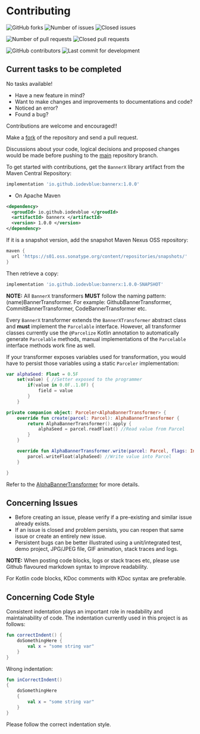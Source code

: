 Contributing
============

<img alt="GitHub forks" src="https://img.shields.io/github/forks/IODevBlue/BannerX-Transformers?label=Forks&color=2CCCE4&style=for-the-badge&labelColor=0109B6"> <img alt="Number of issues" src="https://img.shields.io/github/issues-raw/IODevBlue/BannerX-Transformers?color=2CCCE4&style=for-the-badge&labelColor=0109B6"> <img alt="Closed issues" src="https://img.shields.io/github/issues-closed-raw/IODevBlue/BannerX-Transformers?color=2CCCE4&style=for-the-badge&labelColor=0109B6">

<img alt="Number of pull requests" src="https://img.shields.io/github/issues-pr-raw/IODevBlue/BannerX-Transformers?color=2CCCE4&style=for-the-badge&labelColor=0109B6"> <img alt="Closed pull requests" src="https://img.shields.io/github/issues-pr-closed-raw/IODevBlue/BannerX-Transformers?color=2CCCE4&style=for-the-badge&labelColor=0109B6">

<img alt="GitHub contributors" src="https://img.shields.io/github/contributors/IODevBlue/BannerX-Transformers?color=2CCCE4&style=for-the-badge&labelColor=0109B6">

<img alt="Last commit for development" src="https://img.shields.io/github/last-commit/IODevBlue/BannerX-Transformers/development?color=2CCCE4&style=for-the-badge&labelColor=0109B6">

Current tasks to be completed
-----------------------------
No tasks available!

- Have a new feature in mind?
- Want to make changes and improvements to documentations and code?
- Noticed an error?
- Found a bug?

Contributions are welcome and encouraged!!

Make a [fork](https://github.com/IODevBlue/BannerX-Transformers/fork) of the repository and send a pull request.

Discussions about your code, logical decisions and proposed changes would be made before pushing to the [main](https://github.com/IODevBlue/BannerX-Transformers/tree/main) repository branch.

To get started with contributions, get the `BannerX` library artifact from the Maven Central Repository:
```GROOVY
implementation 'io.github.iodevblue:bannerx:1.0.0'
```
- On Apache Maven
```XML
<dependency>
  <groudId> io.github.iodevblue </groudId>
  <artifactId> bannerx </artifactId>
  <version> 1.0.0 </version>
</dependency>
```
If it is a snapshot version, add the snapshot Maven Nexus OSS repository:
```GROOVY
maven {   
  url 'https://s01.oss.sonatype.org/content/repositories/snapshots/'
}
```
Then retrieve a copy:
```GROOVY
implementation 'io.github.iodevblue:bannerx:1.0.0-SNAPSHOT'
```

**NOTE:** All `BannerX` transformers **MUST** follow the naming pattern: (name)BannerTransformer.
For example: GithubBannerTransformer, CommitBannerTransformer, CodeBannerTransformer etc.

Every `BannerX` transformer extends the `BannerXTransformer` abstract class and **must** implement the `Parcelable` interface. 
However, all transformer classes currently use the `@Parcelize` Kotlin annotation to automatically generate `Parcelable` methods, manual implementations of the `Parcelable` interface methods work fine as well.

If your transformer exposes variables used for transformation, you would have to persist those variables using a static `Parceler` implementation:
```kotlin
var alphaSeed: Float = 0.5F 
    set(value) { //Setter exposed to the programmer
        if(value in 0.0F..1.0F) { 
            field = value 
        }
    }

private companion object: Parceler<AlphaBannerTransformer> {
    override fun create(parcel: Parcel): AlphaBannerTransformer {
        return AlphaBannerTransformer().apply {
            alphaSeed = parcel.readFloat() //Read value from Parcel
        }
    }

    override fun AlphaBannerTransformer.write(parcel: Parcel, flags: Int) {
        parcel.writeFloat(alphaSeed) //Write value into Parcel
    }

}
```
Refer to the [AlphaBannerTransformer](https://github.com/IODevBlue/BannerX/tree/main/bannerx-transformers/src/main/kotlin/com/blueiobase/api/android/bannerx/transformers/AlphaBannerTransformer.kt) for more details.


Concerning Issues
-----------------
- Before creating an issue, please verify if a pre-existing and similar issue already exists. 
- If an issue is closed and problem persists, you can reopen that same issue or create an entirely new issue.
- Persistent bugs can be better illustrated using a unit/integrated test, demo project, JPG/JPEG file, GIF animation, stack traces and logs.

**NOTE:** When posting code blocks, logs or stack traces etc, please use Github flavoured markdown syntax to improve readability.

For Kotlin code blocks, KDoc comments with KDoc syntax are preferable.

Concerning Code Style
---------------------
Consistent indentation plays an important role in readability and maintainability of code. 
The indentation currently used in this project is as follows:
```KOTLIN
fun correctIndent() {
	doSomethingHere {
		val x = "some string var"
	}
}
```
Wrong indentation:
```KOTLIN
fun inCorrectIndent() 
{
	doSomethingHere 
	{
		val x = "some string var"
	}
}
```
Please follow the correct indentation style.